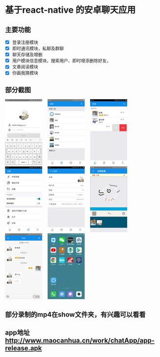 # 基于react-native 的安卓聊天应用

## 主要功能
- [x]   登录注册模块
- [x]   即时通讯模块，私聊及群聊
- [x]   聊天存储及增删
- [x]   用户模块信息模块，搜索用户、即时增添删除好友，
- [x]   文章阅读模块
- [x]   你画我猜模块

## 部分截图

<div>
    <img src="./show/1.png" alt="" width="24%" />　
    <img src="./show/2.png" alt="" width="24%" />　
    <img src="./show/3.png" alt="" width="24%" />　
    <img src="./show/4.png" alt="" width="24%" />　
    <img src="./show/5.png" alt="" width="24%" />　
    <img src="./show/6.png" alt="" width="24%" />　
    <img src="./show/8.png" alt="" width="24%" />　
    <img src="./show/login_chat.gif" alt="" width="24%" />　
    <img src="./show/article.gif" alt="" width="24%" />　
</div>

## 部分录制的mp4在show文件夹，有兴趣可以看看


## app地址 http://www.maocanhua.cn/work/chatApp/app-release.apk
